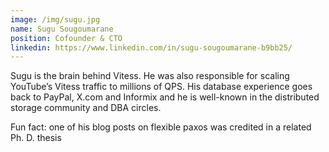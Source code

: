```yaml
---
image: /img/sugu.jpg
name: Sugu Sougoumarane
position: Cofounder & CTO
linkedin: https://www.linkedin.com/in/sugu-sougoumarane-b9bb25/
---
```


Sugu is the brain behind Vitess. He was also responsible for scaling YouTube’s Vitess traffic to millions of QPS. His database experience goes back to PayPal, X.com and Informix and he is well-known in the distributed storage community and DBA circles. 

Fun fact: one of his blog posts on flexible paxos was credited in a related Ph. D. thesis